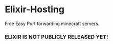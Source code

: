 # Elixir-Hosting
Free Easy Port forwarding minecraft servers.


### ELIXIR IS NOT PUBLICLY RELEASED YET! ###

